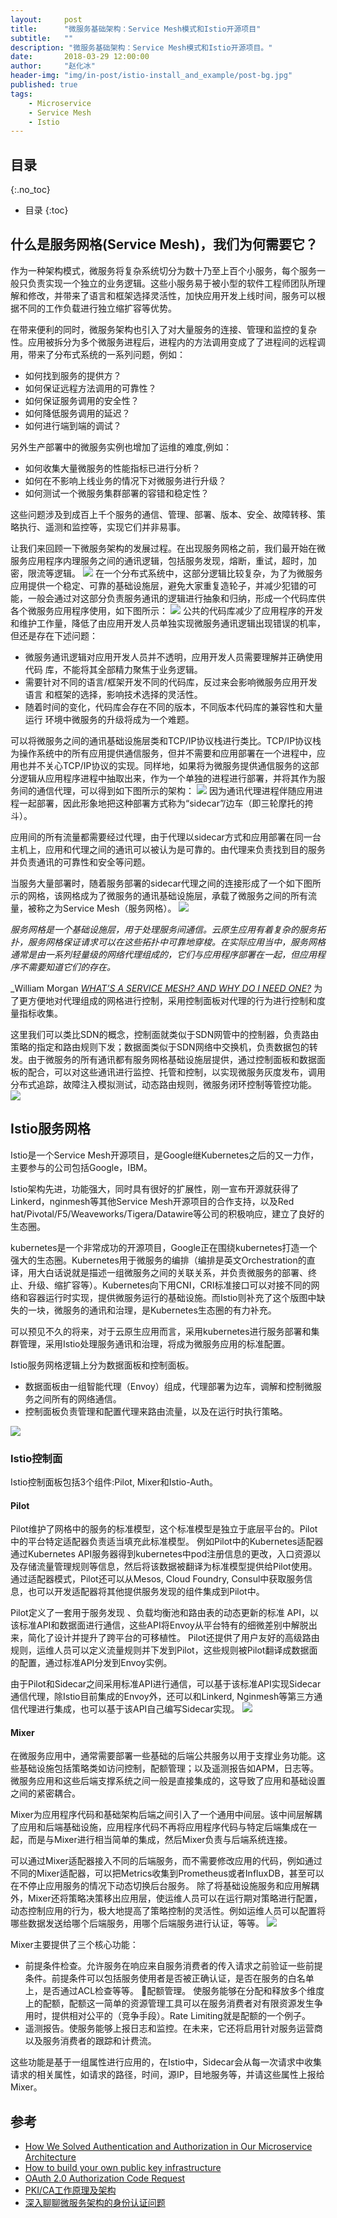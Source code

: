 ```yaml
---
layout:     post 
title:      "微服务基础架构：Service Mesh模式和Istio开源项目"
subtitle:   ""
description: "微服务基础架构：Service Mesh模式和Istio开源项目。"
date:       2018-03-29 12:00:00
author:     "赵化冰"
header-img: "img/in-post/istio-install_and_example/post-bg.jpg"
published: true
tags:
    - Microservice
    - Service Mesh
    - Istio
---
```


## 目录
{:.no_toc}

* 目录
{:toc}


## 什么是服务网格(Service Mesh)，我们为何需要它？
作为一种架构模式，微服务将复杂系统切分为数十乃至上百个小服务，每个服务一般只负责实现一个独立的业务逻辑。这些小服务易于被小型的软件工程师团队所理解和修改，并带来了语言和框架选择灵活性，加快应用开发上线时间，服务可以根据不同的工作负载进行独立缩扩容等优势。

在带来便利的同时，微服务架构也引入了对大量服务的连接、管理和监控的复杂性。应用被拆分为多个微服务进程后，进程内的方法调用变成了了进程间的远程调用，带来了分布式系统的一系列问题，例如：

* 如何找到服务的提供方？
* 如何保证远程方法调用的可靠性？
* 如何保证服务调用的安全性？
* 如何降低服务调用的延迟？
* 如何进行端到端的调试？

另外生产部署中的微服务实例也增加了运维的难度,例如：

* 如何收集大量微服务的性能指标已进行分析？
* 如何在不影响上线业务的情况下对微服务进行升级？
* 如何测试一个微服务集群部署的容错和稳定性？

这些问题涉及到成百上千个服务的通信、管理、部署、版本、安全、故障转移、策略执行、遥测和监控等，实现它们并非易事。

让我们来回顾一下微服务架构的发展过程。在出现服务网格之前，我们最开始在微服务应用程序内理服务之间的通讯逻辑，包括服务发现，熔断，重试，超时，加密，限流等逻辑。
![](\img\in-post\2018-03-29-what-is-service-mesh-and-istio\1.png)
在一个分布式系统中，这部分逻辑比较复杂，为了为微服务应用提供一个稳定、可靠的基础设施层，避免大家重复造轮子，并减少犯错的可能，一般会通过对这部分负责服务通讯的逻辑进行抽象和归纳，形成一个代码库供各个微服务应用程序使用，如下图所示：
![](\img\in-post\2018-03-29-what-is-service-mesh-and-istio\2.png)
公共的代码库减少了应用程序的开发和维护工作量，降低了由应用开发人员单独实现微服务通讯逻辑出现错误的机率，但还是存在下述问题：
* 微服务通讯逻辑对应用开发人员并不透明，应用开发人员需要理解并正确使用代码			库，不能将其全部精力聚焦于业务逻辑。
* 需要针对不同的语言/框架开发不同的代码库，反过来会影响微服务应用开发语言			和框架的选择，影响技术选择的灵活性。
* 随着时间的变化，代码库会存在不同的版本，不同版本代码库的兼容性和大量运行			环境中微服务的升级将成为一个难题。

可以将微服务之间的通讯基础设施层类和TCP/IP协议栈进行类比。TCP/IP协议栈为操作系统中的所有应用提供通信服务，但并不需要和应用部署在一个进程中，应用也并不关心TCP/IP协议的实现。同样地，如果将为微服务提供通信服务的这部分逻辑从应用程序进程中抽取出来，作为一个单独的进程进行部署，并将其作为服务间的通信代理，可以得到如下图所示的架构：
![](\img\in-post\2018-03-29-what-is-service-mesh-and-istio\sidecar.png)
因为通讯代理进程伴随应用进程一起部署，因此形象地把这种部署方式称为“sidecar”/边车（即三轮摩托的挎斗）。

应用间的所有流量都需要经过代理，由于代理以sidecar方式和应用部署在同一台主机上，应用和代理之间的通讯可以被认为是可靠的。由代理来负责找到目的服务并负责通讯的可靠性和安全等问题。

当服务大量部署时，随着服务部署的sidecar代理之间的连接形成了一个如下图所示的网格，该网格成为了微服务的通讯基础设施层，承载了微服务之间的所有流量，被称之为Service Mesh（服务网格）。
![](\img\in-post\2018-03-29-what-is-service-mesh-and-istio\mesh.png)

_服务网格是一个基础设施层，用于处理服务间通信。云原生应用有着复杂的服务拓扑，服务网格保证请求可以在这些拓扑中可靠地穿梭。在实际应用当中，服务网格通常是由一系列轻量级的网络代理组成的，它们与应用程序部署在一起，但应用程序不需要知道它们的存在。_

_William Morgan _[_WHAT’S A SERVICE MESH? AND WHY DO I NEED ONE?_](https://buoyant.io/2017/04/25/whats-a-service-mesh-and-why-do-i-need-one/)_
为了更方便地对代理组成的网格进行控制，采用控制面板对代理的行为进行控制和度量指标收集。

这里我们可以类比SDN的概念，控制面就类似于SDN网管中的控制器，负责路由策略的指定和路由规则下发；数据面类似于SDN网络中交换机，负责数据包的转发。由于微服务的所有通讯都有服务网格基础设施层提供，通过控制面板和数据面板的配合，可以对这些通讯进行监控、托管和控制，以实现微服务灰度发布，调用分布式追踪，故障注入模拟测试，动态路由规则，微服务闭环控制等管控功能。
![](\img\in-post\2018-03-29-what-is-service-mesh-and-istio\controlplane.png)

## Istio服务网格
Istio是一个Service Mesh开源项目，是Google继Kubernetes之后的又一力作，主要参与的公司包括Google，IBM。

Istio架构先进，功能强大，同时具有很好的扩展性，刚一宣布开源就获得了Linkerd，nginmesh等其他Service Mesh开源项目的合作支持，以及Red hat/Pivotal/F5/Weaveworks/Tigera/Datawire等公司的积极响应，建立了良好的生态圈。

kubernetes是一个非常成功的开源项目，Google正在围绕kubernetes打造一个强大的生态圈。Kubernetes用于微服务的编排（编排是英文Orchestration的直译，用大白话说就是描述一组微服务之间的关联关系，并负责微服务的部署、终止、升级、缩扩容等）。Kubernetes向下用CNI，CRI标准接口可以对接不同的网络和容器运行时实现，提供微服务运行的基础设施。而Istio则补充了这个版图中缺失的一块，微服务的通讯和治理，是Kubernetes生态圈的有力补充。

可以预见不久的将来，对于云原生应用而言，采用kubernetes进行服务部署和集群管理，采用Istio处理服务通讯和治理，将成为微服务应用的标准配置。

Istio服务网格逻辑上分为数据面板和控制面板。
* 数据面板由一组智能代理（Envoy）组成，代理部署为边车，调解和控制微服务之间所有的网络通信。
* 控制面板负责管理和配置代理来路由流量，以及在运行时执行策略。

![](\img\in-post\2018-03-29-what-is-service-mesh-and-istio\istio-architecture.png)

### Istio控制面
Istio控制面板包括3个组件:Pilot, Mixer和Istio-Auth。
#### Pilot
Pilot维护了网格中的服务的标准模型，这个标准模型是独立于底层平台的。Pilot中的平台特定适配器负责适当填充此标准模型。
例如Pilot中的Kubernetes适配器通过Kubernetes API服务器得到kubernetes中pod注册信息的更改，入口资源以及存储流量管理规则等信息，然后将该数据被翻译为标准模型提供给Pilot使用。通过适配器模式，Pilot还可以从Mesos, Cloud Foundry, Consul中获取服务信息，也可以开发适配器将其他提供服务发现的组件集成到Pilot中。

Pilot定义了一套用于服务发现 、负载均衡池和路由表的动态更新的标准 API，以该标准API和数据面进行通信，这些API将Envoy从平台特有的细微差别中解脱出来，简化了设计并提升了跨平台的可移植性。
Pilot还提供了用户友好的高级路由规则，运维人员可以定义流量规则并下发到Pilot，这些规则被Pilot翻译成数据面的配置，通过标准API分发到Envoy实例。

由于Pilot和Sidecar之间采用标准API进行通信，可以基于该标准API实现Sidecar通信代理，除Istio目前集成的Envoy外，还可以和Linkerd, Nginmesh等第三方通信代理进行集成，也可以基于该API自己编写Sidecar实现。
![](\img\in-post\2018-03-29-what-is-service-mesh-and-istio\pilot.png)

#### Mixer
在微服务应用中，通常需要部署一些基础的后端公共服务以用于支撑业务功能。这些基础设施包括策略类如访问控制，配额管理；以及遥测报告如APM，日志等。微服务应用和这些后端支撑系统之间一般是直接集成的，这导致了应用和基础设置之间的紧密耦合。

Mixer为应用程序代码和基础架构后端之间引入了一个通用中间层。该中间层解耦了应用和后端基础设施，应用程序代码不再将应用程序代码与特定后端集成在一起，而是与Mixer进行相当简单的集成，然后Mixer负责与后端系统连接。

可以通过Mixer适配器接入不同的后端服务，而不需要修改应用的代码，例如通过不同的Mixer适配器，可以把Metrics收集到Prometheus或者InfluxDB，甚至可以在不停止应用服务的情况下动态切换后台服务。
除了将基础设施服务和应用解耦外，Mixer还将策略决策移出应用层，使运维人员可以在运行期对策略进行配置，动态控制应用的行为，极大地提高了策略控制的灵活性。例如运维人员可以配置将哪些数据发送给哪个后端服务，用哪个后端服务进行认证，等等。
![](\img\in-post\2018-03-29-what-is-service-mesh-and-istio\mixer.png)

Mixer主要提供了三个核心功能：
* 前提条件检查。允许服务在响应来自服务消费者的传入请求之前验证一些前提条件。前提条件可以包括服务使用者是否被正确认证，是否在服务的白名单上，是否通过ACL检查等等。
配额管理。 使服务能够在分配和释放多个维度上的配额，配额这一简单的资源管理工具可以在服务消费者对有限资源发生争用时，提供相对公平的（竞争手段）。Rate Limiting就是配额的一个例子。
* 遥测报告。使服务能够上报日志和监控。在未来，它还将启用针对服务运营商以及服务消费者的跟踪和计费流。

这些功能是基于一组属性进行应用的，在Istio中，Sidecar会从每一次请求中收集请求的相关属性，如请求的路径，时间，源IP，目地服务等，并请这些属性上报给Mixer。

## 参考

* [How We Solved Authentication and Authorization in Our Microservice Architecture](https://initiate.andela.com/how-we-solved-authentication-and-authorization-in-our-microservice-architecture-994539d1b6e6)
* [How to build your own public key infrastructure](https://blog.cloudflare.com/how-to-build-your-own-public-key-infrastructure/)
* [OAuth 2.0 Authorization Code Request](https://www.oauth.com/oauth2-servers/access-tokens/authorization-code-request/)
* 	[PKI/CA工作原理及架构](https://www.jianshu.com/p/c65fa3af1c01)
* [深入聊聊微服务架构的身份认证问题](http://www.primeton.com/read.php?id=2390)



